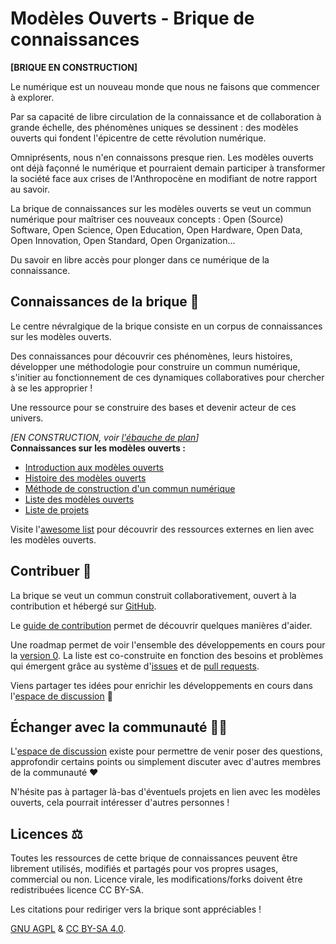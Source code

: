 # Modèles Ouverts - Brique de connaissances

**[BRIQUE EN CONSTRUCTION]**

Le numérique est un nouveau monde que nous ne faisons que commencer à explorer.

Par sa capacité de libre circulation de la connaissance et de collaboration à grande échelle, des phénomènes uniques
se dessinent : des modèles ouverts qui fondent l'épicentre de cette révolution numérique.

Omniprésents, nous n'en connaissons presque rien. Les modèles ouverts ont déjà façonné le numérique
et pourraient demain participer à transformer la société face aux crises de l'Anthropocène
en modifiant de notre rapport au savoir.

La brique de connaissances sur les modèles ouverts se veut un commun numérique pour maîtriser ces nouveaux concepts : Open (Source) Software, Open Science, Open Education, Open Hardware, Open Data, Open Innovation, Open Standard, Open Organization...

Du savoir en libre accès pour plonger dans ce numérique de la connaissance.

## Connaissances de la brique 📖

Le centre névralgique de la brique consiste en un corpus de connaissances sur les modèles ouverts.

Des connaissances pour découvrir ces phénomènes, leurs histoires, développer une méthodologie pour construire un commun numérique, s'initier au fonctionnement de ces dynamiques collaboratives pour chercher à se les approprier !

Une ressource pour se construire des bases et devenir acteur de ces univers.

*[EN CONSTRUCTION, voir [l'ébauche de plan](https://github.com/Open-Models/Brique/issues/1)]*  
**Connaissances sur les modèles ouverts :**
- [Introduction aux modèles ouverts](contenu/introduction.md)
- [Histoire des modèles ouverts](contenu/histoire.md)
- [Méthode de construction d'un commun numérique](contenu/methode/README.md)
- [Liste des modèles ouverts](contenu/modèles/README.md)
- [Liste de projets](contenu/projets/README.md)

Visite l'[awesome list](awesome-list.md) pour découvrir des ressources externes en lien avec les modèles ouverts.

## Contribuer 🐜

La brique se veut un commun construit collaborativement, ouvert à la contribution et hébergé sur [GitHub](https://github.com/Open-Models/Brique).

Le [guide de contribution](guide-contribution.md) permet de découvrir quelques manières d'aider.

Une roadmap permet de voir l'ensemble des développements en cours pour la [version 0](https://github.com/Open-Models/Brique/projects/1). La liste est co-construite en fonction des besoins et problèmes qui émergent grâce au système d'[issues](https://github.com/Open-Models/Brique/issues) et de [pull requests](https://github.com/Open-Models/Brique/pulls).

Viens partager tes idées pour enrichir les développements en cours dans l'[espace de discussion](https://github.com/Open-Models/Brique/discussions) 💪

## Échanger avec la communauté 🤳🏼

L'[espace de discussion](https://github.com/Open-Models/Brique/discussions) existe pour permettre de venir poser des questions, approfondir certains points ou simplement discuter avec d'autres membres de la communauté ❤️

N'hésite pas à partager là-bas d'éventuels projets en lien avec les modèles ouverts, cela pourrait intéresser d'autres personnes !

## Licences ⚖️

Toutes les ressources de cette brique de connaissances peuvent être librement utilisés, modifiés et partagés pour vos
propres usages, commercial ou non. Licence virale, les modifications/forks doivent être redistribuées licence CC BY-SA.

Les citations pour rediriger vers la brique sont appréciables !

[GNU AGPL](LICENCE) & [CC BY-SA 4.0](LICENCE_CC_BY_SA_4).
